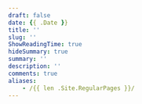 ```yaml
---
draft: false
date: {{ .Date }}
title: ''
slug: ''
ShowReadingTime: true
hideSummary: true
summary: ''
description: ''
comments: true
aliases:
    - /{{ len .Site.RegularPages }}/
---
```

